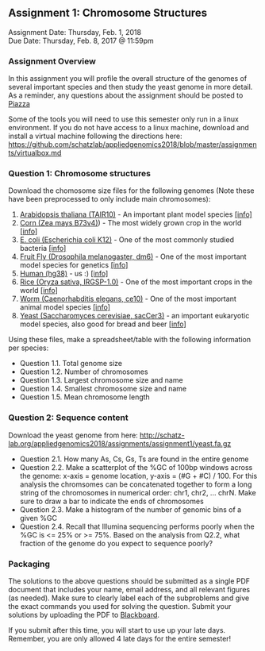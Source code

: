 ## Assignment 1: Chromosome Structures
Assignment Date: Thursday, Feb. 1, 2018 <br>
Due Date: Thursday, Feb. 8, 2017 @ 11:59pm <br>

### Assignment Overview

In this assignment you will profile the overall structure of the genomes of several important species and then study the yeast genome in more detail.
As a reminder, any questions about the assignment should be posted to [Piazza](https://piazza.com/jhu/spring2017/600649/home)

Some of the tools you will need to use this semester only run in a linux environment. If you do not have access to a linux machine, download and install a virtual machine following the directions here: https://github.com/schatzlab/appliedgenomics2018/blob/master/assignments/virtualbox.md


### Question 1: Chromosome structures

Download the chomosome size files for the following genomes (Note these have been preprocessed to only include main chromosomes):

1. [Arabidopsis thaliana (TAIR10)](http://schatz-lab.org/appliedgenomics2018/assignments/assignment1/TAIR10.chrom.sizes) - An important plant model species [[info]](https://en.wikipedia.org/wiki/Arabidopsis_thaliana)
2. [Corn (Zea mays B73v4)](http://schatz-lab.org/appliedgenomics2018/assignments/assignment1/zm4.chrom.sizes)) - The most widely grown crop in the world [[info]](https://en.wikipedia.org/wiki/Maize)
3. [E. coli (Escherichia coli K12)](http://schatz-lab.org/appliedgenomics2018/assignments/assignment1/ecoli.chrom.sizes) - One of the most commonly studied bacteria [[info]](https://en.wikipedia.org/wiki/Escherichia_coli)
4. [Fruit Fly (Drosophila melanogaster, dm6)](http://schatz-lab.org/appliedgenomics2018/assignments/assignment1/dm6.chrom.sizes) - One of the most important model species for genetics [[info]](https://en.wikipedia.org/wiki/Drosophila_melanogaster)
5. [Human (hg38)](http://schatz-lab.org/appliedgenomics2018/assignments/assignment1/hg38.chrom.sizes) - us :) [[info]](https://en.wikipedia.org/wiki/Homo_sapiens)
6. [Rice (Oryza sativa, IRGSP-1.0)](http://schatz-lab.org/appliedgenomics2018/assignments/assignment1/rice.chrom.sizes) - One of the most important crops in the world [[info]](https://en.wikipedia.org/wiki/Rice)
7. [Worm (Caenorhabditis elegans, ce10)](http://schatz-lab.org/appliedgenomics2018/assignments/assignment1/ce10.chrom.sizes) - One of the most important animal model species [[info]](https://en.wikipedia.org/wiki/Caenorhabditis_elegans)
8. [Yeast (Saccharomyces cerevisiae, sacCer3)](http://schatz-lab.org/appliedgenomics2018/assignments/assignment1/yeast.chrom.sizes) - an important eukaryotic model species, also good for bread and beer [[info]](https://en.wikipedia.org/wiki/Saccharomyces_cerevisiae)

Using these files, make a spreadsheet/table with the following information per species:

- Question 1.1. Total genome size
- Question 1.2. Number of chromosomes
- Question 1.3. Largest chromosome size and name
- Question 1.4. Smallest chromosome size and name
- Question 1.5. Mean chromosome length


### Question 2: Sequence content

Download the yeast genome from here: http://schatz-lab.org/appliedgenomics2018/assignments/assignment1/yeast.fa.gz

- Question 2.1. How many As, Cs, Gs, Ts are found in the entire genome
- Question 2.2. Make a scatterplot of the %GC of 100bp windows across the genome: x-axis = genome location, y-axis = (#G + #C) / 100. For this analysis the chromsomes can be concatenated together to form a long string of the chromosomes in numerical order: chr1, chr2, ... chrN. Make sure to draw a bar to indicate the ends of chromosomes
- Question 2.3. Make a histogram of the number of genomic bins of a given %GC
- Question 2.4. Recall that Illumina sequencing performs poorly when the %GC is <= 25% or >= 75%. Based on the analysis from Q2.2, what fraction of the genome do you expect to sequence poorly?



### Packaging

The solutions to the above questions should be submitted as a single PDF document that includes your name, email address, and 
all relevant figures (as needed). Make sure to clearly label each of the subproblems and give the exact commands you used for 
solving the question. Submit your solutions by uploading the PDF to [Blackboard](https://blackboard.jhu.edu/webapps/blackboard/execute/modulepage/view?course_id=_154055_1&cmp_tab_id=_385853_1&editMode=true&mode=cpview). 

If you submit after this time, you will start to use up your late days. Remember, you are only allowed 4 late days for the entire semester!



